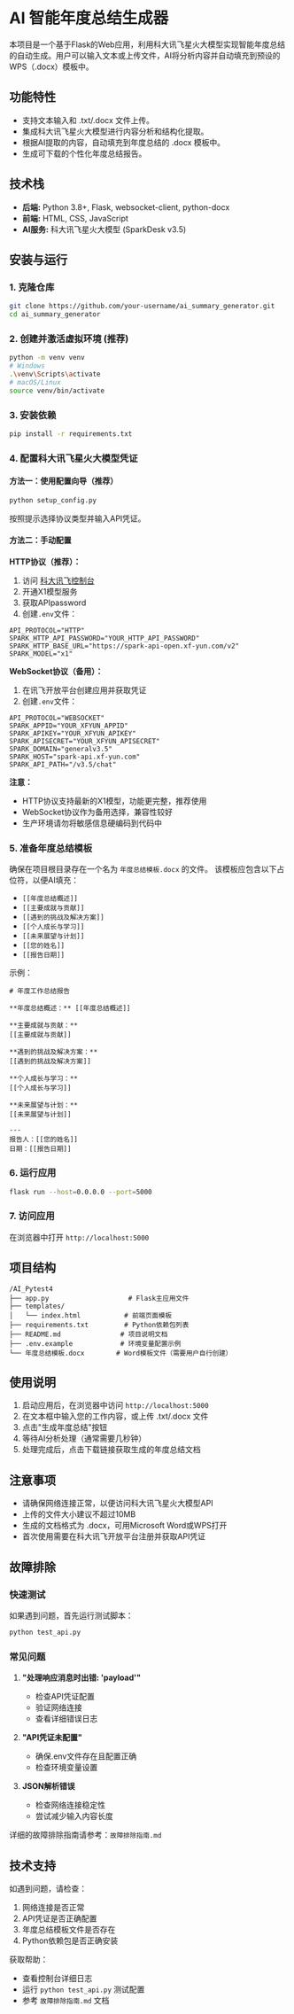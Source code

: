 # AI 智能年度总结生成器

本项目是一个基于Flask的Web应用，利用科大讯飞星火大模型实现智能年度总结的自动生成。用户可以输入文本或上传文件，AI将分析内容并自动填充到预设的WPS（.docx）模板中。

## 功能特性

*   支持文本输入和 .txt/.docx 文件上传。
*   集成科大讯飞星火大模型进行内容分析和结构化提取。
*   根据AI提取的内容，自动填充到年度总结的 .docx 模板中。
*   生成可下载的个性化年度总结报告。

## 技术栈

*   **后端:** Python 3.8+, Flask, websocket-client, python-docx
*   **前端:** HTML, CSS, JavaScript
*   **AI服务:** 科大讯飞星火大模型 (SparkDesk v3.5)

## 安装与运行

### 1. 克隆仓库

```bash
git clone https://github.com/your-username/ai_summary_generator.git
cd ai_summary_generator
```

### 2. 创建并激活虚拟环境 (推荐)

```bash
python -m venv venv
# Windows
.\venv\Scripts\activate
# macOS/Linux
source venv/bin/activate
```

### 3. 安装依赖

```bash
pip install -r requirements.txt
```

### 4. 配置科大讯飞星火大模型凭证

#### 方法一：使用配置向导（推荐）
```bash
python setup_config.py
```
按照提示选择协议类型并输入API凭证。

#### 方法二：手动配置

**HTTP协议（推荐）：**
1. 访问 [科大讯飞控制台](https://console.xfyun.cn/services/bmx1)
2. 开通X1模型服务
3. 获取APIpassword
4. 创建`.env`文件：

```env
API_PROTOCOL="HTTP"
SPARK_HTTP_API_PASSWORD="YOUR_HTTP_API_PASSWORD"
SPARK_HTTP_BASE_URL="https://spark-api-open.xf-yun.com/v2"
SPARK_MODEL="x1"
```

**WebSocket协议（备用）：**
1. 在讯飞开放平台创建应用并获取凭证
2. 创建`.env`文件：

```env
API_PROTOCOL="WEBSOCKET"
SPARK_APPID="YOUR_XFYUN_APPID"
SPARK_APIKEY="YOUR_XFYUN_APIKEY"
SPARK_APISECRET="YOUR_XFYUN_APISECRET"
SPARK_DOMAIN="generalv3.5"
SPARK_HOST="spark-api.xf-yun.com"
SPARK_API_PATH="/v3.5/chat"
```

**注意：**
- HTTP协议支持最新的X1模型，功能更完整，推荐使用
- WebSocket协议作为备用选择，兼容性较好
- 生产环境请勿将敏感信息硬编码到代码中

### 5. 准备年度总结模板

确保在项目根目录存在一个名为 `年度总结模板.docx` 的文件。
该模板应包含以下占位符，以便AI填充：
*   `[[年度总结概述]]`
*   `[[主要成就与贡献]]`
*   `[[遇到的挑战及解决方案]]`
*   `[[个人成长与学习]]`
*   `[[未来展望与计划]]`
*   `[[您的姓名]]`
*   `[[报告日期]]`

示例：
```
# 年度工作总结报告

**年度总结概述：** [[年度总结概述]]

**主要成就与贡献：**
[[主要成就与贡献]]

**遇到的挑战及解决方案：**
[[遇到的挑战及解决方案]]

**个人成长与学习：**
[[个人成长与学习]]

**未来展望与计划：**
[[未来展望与计划]]

---
报告人：[[您的姓名]]
日期：[[报告日期]]
```

### 6. 运行应用

```bash
flask run --host=0.0.0.0 --port=5000
```

### 7. 访问应用

在浏览器中打开 `http://localhost:5000`

## 项目结构

```
/AI_Pytest4
├── app.py                    # Flask主应用文件
├── templates/
│   └── index.html           # 前端页面模板
├── requirements.txt         # Python依赖包列表
├── README.md               # 项目说明文档
├── .env.example            # 环境变量配置示例
└── 年度总结模板.docx        # Word模板文件（需要用户自行创建）
```

## 使用说明

1. 启动应用后，在浏览器中访问 `http://localhost:5000`
2. 在文本框中输入您的工作内容，或上传 .txt/.docx 文件
3. 点击"生成年度总结"按钮
4. 等待AI分析处理（通常需要几秒钟）
5. 处理完成后，点击下载链接获取生成的年度总结文档

## 注意事项

- 请确保网络连接正常，以便访问科大讯飞星火大模型API
- 上传的文件大小建议不超过10MB
- 生成的文档格式为 .docx，可用Microsoft Word或WPS打开
- 首次使用需要在科大讯飞开放平台注册并获取API凭证

## 故障排除

### 快速测试
如果遇到问题，首先运行测试脚本：
```bash
python test_api.py
```

### 常见问题
1. **"处理响应消息时出错: 'payload'"**
   - 检查API凭证配置
   - 验证网络连接
   - 查看详细错误日志

2. **"API凭证未配置"**
   - 确保.env文件存在且配置正确
   - 检查环境变量设置

3. **JSON解析错误**
   - 检查网络连接稳定性
   - 尝试减少输入内容长度

详细的故障排除指南请参考：`故障排除指南.md`

## 技术支持

如遇到问题，请检查：
1. 网络连接是否正常
2. API凭证是否正确配置
3. 年度总结模板文件是否存在
4. Python依赖包是否正确安装

获取帮助：
- 查看控制台详细日志
- 运行 `python test_api.py` 测试配置
- 参考 `故障排除指南.md` 文档

